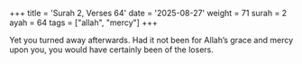 +++
title = 'Surah 2, Verses 64'
date = '2025-08-27'
weight = 71
surah = 2
ayah = 64
tags = ["allah", "mercy"]
+++

Yet you turned away afterwards. Had it not been for Allah’s grace and mercy upon you, you would have certainly been of the losers.